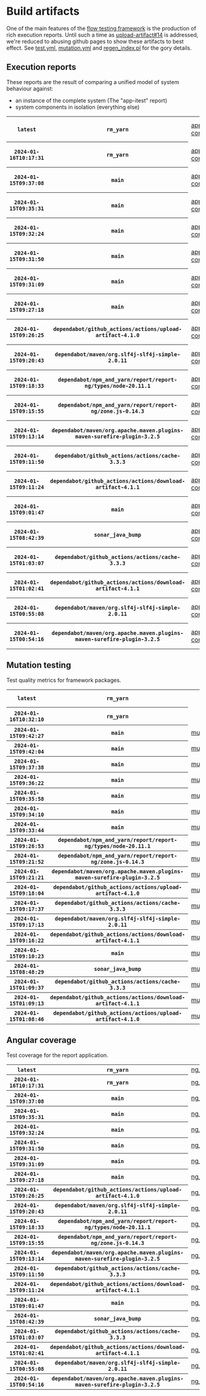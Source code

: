 # Build artifacts

One of the main features of the [flow testing framework](https://github.com/Mastercard/flow) is the production of rich execution reports.
Until such a time as [upload-artifact#14](https://github.com/actions/upload-artifact/issues/14) is addressed, we're reduced to abusing github pages to show these artifacts to best effect.
See [test.yml](https://github.com/Mastercard/flow/blob/main/.github/workflows/test.yml), [mutation.yml](https://github.com/Mastercard/flow/blob/main/.github/workflows/mutation.yml) and [regen_index.pl](https://github.com/Mastercard/flow/blob/pages/regen_index.pl) for the gory details.

## Execution reports

These reports are the result of comparing a unified model of system behaviour against:
 * an instance of the complete system (The "app-itest" report)
 * system components in isolation (everything else)

<!-- start:execution -->
<table>
	<tbody>
		<tr> <th><code>latest</code></th>
			 <th><code>rm_yarn</code></th>
			<td><a href="execution/latest/app-core/target/mctf/latest/index.html">app-core</a></td>
			<td><a href="execution/latest/app-histogram/target/mctf/latest/index.html">app-histogram</a></td>
			<td><a href="execution/latest/app-itest/target/mctf/latest/index.html">app-itest</a></td>
			<td><a href="execution/latest/app-queue/target/mctf/latest/index.html">app-queue</a></td>
			<td><a href="execution/latest/app-store/target/mctf/latest/index.html">app-store</a></td>
			<td><a href="execution/latest/app-ui/target/mctf/latest/index.html">app-ui</a></td>
			<td><a href="execution/latest/app-web-ui/target/mctf/latest/index.html">app-web-ui</a></td>
		</tr>
		<tr> <th><code>2024-01-16T10:17:31</code></th>
			 <th><code>rm_yarn</code></th>
			<td><a href="execution/1705400251/app-core/target/mctf/latest/index.html">app-core</a></td>
			<td><a href="execution/1705400251/app-histogram/target/mctf/latest/index.html">app-histogram</a></td>
			<td><a href="execution/1705400251/app-itest/target/mctf/latest/index.html">app-itest</a></td>
			<td><a href="execution/1705400251/app-queue/target/mctf/latest/index.html">app-queue</a></td>
			<td><a href="execution/1705400251/app-store/target/mctf/latest/index.html">app-store</a></td>
			<td><a href="execution/1705400251/app-ui/target/mctf/latest/index.html">app-ui</a></td>
			<td><a href="execution/1705400251/app-web-ui/target/mctf/latest/index.html">app-web-ui</a></td>
		</tr>
		<tr> <th><code>2024-01-15T09:37:08</code></th>
			 <th><code>main</code></th>
			<td><a href="execution/1705311428/app-core/target/mctf/latest/index.html">app-core</a></td>
			<td><a href="execution/1705311428/app-histogram/target/mctf/latest/index.html">app-histogram</a></td>
			<td><a href="execution/1705311428/app-itest/target/mctf/latest/index.html">app-itest</a></td>
			<td><a href="execution/1705311428/app-queue/target/mctf/latest/index.html">app-queue</a></td>
			<td><a href="execution/1705311428/app-store/target/mctf/latest/index.html">app-store</a></td>
			<td><a href="execution/1705311428/app-ui/target/mctf/latest/index.html">app-ui</a></td>
			<td><a href="execution/1705311428/app-web-ui/target/mctf/latest/index.html">app-web-ui</a></td>
		</tr>
		<tr> <th><code>2024-01-15T09:35:31</code></th>
			 <th><code>main</code></th>
			<td><a href="execution/1705311331/app-core/target/mctf/latest/index.html">app-core</a></td>
			<td><a href="execution/1705311331/app-histogram/target/mctf/latest/index.html">app-histogram</a></td>
			<td><a href="execution/1705311331/app-itest/target/mctf/latest/index.html">app-itest</a></td>
			<td><a href="execution/1705311331/app-queue/target/mctf/latest/index.html">app-queue</a></td>
			<td><a href="execution/1705311331/app-store/target/mctf/latest/index.html">app-store</a></td>
			<td><a href="execution/1705311331/app-ui/target/mctf/latest/index.html">app-ui</a></td>
			<td><a href="execution/1705311331/app-web-ui/target/mctf/latest/index.html">app-web-ui</a></td>
		</tr>
		<tr> <th><code>2024-01-15T09:32:24</code></th>
			 <th><code>main</code></th>
			<td><a href="execution/1705311144/app-core/target/mctf/latest/index.html">app-core</a></td>
			<td><a href="execution/1705311144/app-histogram/target/mctf/latest/index.html">app-histogram</a></td>
			<td><a href="execution/1705311144/app-itest/target/mctf/latest/index.html">app-itest</a></td>
			<td><a href="execution/1705311144/app-queue/target/mctf/latest/index.html">app-queue</a></td>
			<td><a href="execution/1705311144/app-store/target/mctf/latest/index.html">app-store</a></td>
			<td><a href="execution/1705311144/app-ui/target/mctf/latest/index.html">app-ui</a></td>
			<td><a href="execution/1705311144/app-web-ui/target/mctf/latest/index.html">app-web-ui</a></td>
		</tr>
		<tr> <th><code>2024-01-15T09:31:50</code></th>
			 <th><code>main</code></th>
			<td><a href="execution/1705311110/app-core/target/mctf/latest/index.html">app-core</a></td>
			<td><a href="execution/1705311110/app-histogram/target/mctf/latest/index.html">app-histogram</a></td>
			<td><a href="execution/1705311110/app-itest/target/mctf/latest/index.html">app-itest</a></td>
			<td><a href="execution/1705311110/app-queue/target/mctf/latest/index.html">app-queue</a></td>
			<td><a href="execution/1705311110/app-store/target/mctf/latest/index.html">app-store</a></td>
			<td><a href="execution/1705311110/app-ui/target/mctf/latest/index.html">app-ui</a></td>
			<td><a href="execution/1705311110/app-web-ui/target/mctf/latest/index.html">app-web-ui</a></td>
		</tr>
		<tr> <th><code>2024-01-15T09:31:09</code></th>
			 <th><code>main</code></th>
			<td><a href="execution/1705311069/app-core/target/mctf/latest/index.html">app-core</a></td>
			<td><a href="execution/1705311069/app-histogram/target/mctf/latest/index.html">app-histogram</a></td>
			<td><a href="execution/1705311069/app-itest/target/mctf/latest/index.html">app-itest</a></td>
			<td><a href="execution/1705311069/app-queue/target/mctf/latest/index.html">app-queue</a></td>
			<td><a href="execution/1705311069/app-store/target/mctf/latest/index.html">app-store</a></td>
			<td><a href="execution/1705311069/app-ui/target/mctf/latest/index.html">app-ui</a></td>
			<td><a href="execution/1705311069/app-web-ui/target/mctf/latest/index.html">app-web-ui</a></td>
		</tr>
		<tr> <th><code>2024-01-15T09:27:18</code></th>
			 <th><code>main</code></th>
			<td><a href="execution/1705310838/app-core/target/mctf/latest/index.html">app-core</a></td>
			<td><a href="execution/1705310838/app-histogram/target/mctf/latest/index.html">app-histogram</a></td>
			<td><a href="execution/1705310838/app-itest/target/mctf/latest/index.html">app-itest</a></td>
			<td><a href="execution/1705310838/app-queue/target/mctf/latest/index.html">app-queue</a></td>
			<td><a href="execution/1705310838/app-store/target/mctf/latest/index.html">app-store</a></td>
			<td><a href="execution/1705310838/app-ui/target/mctf/latest/index.html">app-ui</a></td>
			<td><a href="execution/1705310838/app-web-ui/target/mctf/latest/index.html">app-web-ui</a></td>
		</tr>
		<tr> <th><code>2024-01-15T09:26:25</code></th>
			 <th><code>dependabot/github_actions/actions/upload-artifact-4.1.0</code></th>
			<td><a href="execution/1705310785/app-core/target/mctf/latest/index.html">app-core</a></td>
			<td><a href="execution/1705310785/app-histogram/target/mctf/latest/index.html">app-histogram</a></td>
			<td><a href="execution/1705310785/app-itest/target/mctf/latest/index.html">app-itest</a></td>
			<td><a href="execution/1705310785/app-queue/target/mctf/latest/index.html">app-queue</a></td>
			<td><a href="execution/1705310785/app-store/target/mctf/latest/index.html">app-store</a></td>
			<td><a href="execution/1705310785/app-ui/target/mctf/latest/index.html">app-ui</a></td>
			<td><a href="execution/1705310785/app-web-ui/target/mctf/latest/index.html">app-web-ui</a></td>
		</tr>
		<tr> <th><code>2024-01-15T09:20:43</code></th>
			 <th><code>dependabot/maven/org.slf4j-slf4j-simple-2.0.11</code></th>
			<td><a href="execution/1705310443/app-core/target/mctf/latest/index.html">app-core</a></td>
			<td><a href="execution/1705310443/app-histogram/target/mctf/latest/index.html">app-histogram</a></td>
			<td><a href="execution/1705310443/app-itest/target/mctf/latest/index.html">app-itest</a></td>
			<td><a href="execution/1705310443/app-queue/target/mctf/latest/index.html">app-queue</a></td>
			<td><a href="execution/1705310443/app-store/target/mctf/latest/index.html">app-store</a></td>
			<td><a href="execution/1705310443/app-ui/target/mctf/latest/index.html">app-ui</a></td>
			<td><a href="execution/1705310443/app-web-ui/target/mctf/latest/index.html">app-web-ui</a></td>
		</tr>
		<tr> <th><code>2024-01-15T09:18:33</code></th>
			 <th><code>dependabot/npm_and_yarn/report/report-ng/types/node-20.11.1</code></th>
			<td><a href="execution/1705310313/app-core/target/mctf/latest/index.html">app-core</a></td>
			<td><a href="execution/1705310313/app-histogram/target/mctf/latest/index.html">app-histogram</a></td>
			<td><a href="execution/1705310313/app-itest/target/mctf/latest/index.html">app-itest</a></td>
			<td><a href="execution/1705310313/app-queue/target/mctf/latest/index.html">app-queue</a></td>
			<td><a href="execution/1705310313/app-store/target/mctf/latest/index.html">app-store</a></td>
			<td><a href="execution/1705310313/app-ui/target/mctf/latest/index.html">app-ui</a></td>
			<td><a href="execution/1705310313/app-web-ui/target/mctf/latest/index.html">app-web-ui</a></td>
		</tr>
		<tr> <th><code>2024-01-15T09:15:55</code></th>
			 <th><code>dependabot/npm_and_yarn/report/report-ng/zone.js-0.14.3</code></th>
			<td><a href="execution/1705310155/app-core/target/mctf/latest/index.html">app-core</a></td>
			<td><a href="execution/1705310155/app-histogram/target/mctf/latest/index.html">app-histogram</a></td>
			<td><a href="execution/1705310155/app-itest/target/mctf/latest/index.html">app-itest</a></td>
			<td><a href="execution/1705310155/app-queue/target/mctf/latest/index.html">app-queue</a></td>
			<td><a href="execution/1705310155/app-store/target/mctf/latest/index.html">app-store</a></td>
			<td><a href="execution/1705310155/app-ui/target/mctf/latest/index.html">app-ui</a></td>
			<td><a href="execution/1705310155/app-web-ui/target/mctf/latest/index.html">app-web-ui</a></td>
		</tr>
		<tr> <th><code>2024-01-15T09:13:14</code></th>
			 <th><code>dependabot/maven/org.apache.maven.plugins-maven-surefire-plugin-3.2.5</code></th>
			<td><a href="execution/1705309994/app-core/target/mctf/latest/index.html">app-core</a></td>
			<td><a href="execution/1705309994/app-histogram/target/mctf/latest/index.html">app-histogram</a></td>
			<td><a href="execution/1705309994/app-itest/target/mctf/latest/index.html">app-itest</a></td>
			<td><a href="execution/1705309994/app-queue/target/mctf/latest/index.html">app-queue</a></td>
			<td><a href="execution/1705309994/app-store/target/mctf/latest/index.html">app-store</a></td>
			<td><a href="execution/1705309994/app-ui/target/mctf/latest/index.html">app-ui</a></td>
			<td><a href="execution/1705309994/app-web-ui/target/mctf/latest/index.html">app-web-ui</a></td>
		</tr>
		<tr> <th><code>2024-01-15T09:11:50</code></th>
			 <th><code>dependabot/github_actions/actions/cache-3.3.3</code></th>
			<td><a href="execution/1705309910/app-core/target/mctf/latest/index.html">app-core</a></td>
			<td><a href="execution/1705309910/app-histogram/target/mctf/latest/index.html">app-histogram</a></td>
			<td><a href="execution/1705309910/app-itest/target/mctf/latest/index.html">app-itest</a></td>
			<td><a href="execution/1705309910/app-queue/target/mctf/latest/index.html">app-queue</a></td>
			<td><a href="execution/1705309910/app-store/target/mctf/latest/index.html">app-store</a></td>
			<td><a href="execution/1705309910/app-ui/target/mctf/latest/index.html">app-ui</a></td>
			<td><a href="execution/1705309910/app-web-ui/target/mctf/latest/index.html">app-web-ui</a></td>
		</tr>
		<tr> <th><code>2024-01-15T09:11:24</code></th>
			 <th><code>dependabot/github_actions/actions/download-artifact-4.1.1</code></th>
			<td><a href="execution/1705309884/app-core/target/mctf/latest/index.html">app-core</a></td>
			<td><a href="execution/1705309884/app-histogram/target/mctf/latest/index.html">app-histogram</a></td>
			<td><a href="execution/1705309884/app-itest/target/mctf/latest/index.html">app-itest</a></td>
			<td><a href="execution/1705309884/app-queue/target/mctf/latest/index.html">app-queue</a></td>
			<td><a href="execution/1705309884/app-store/target/mctf/latest/index.html">app-store</a></td>
			<td><a href="execution/1705309884/app-ui/target/mctf/latest/index.html">app-ui</a></td>
			<td><a href="execution/1705309884/app-web-ui/target/mctf/latest/index.html">app-web-ui</a></td>
		</tr>
		<tr> <th><code>2024-01-15T09:01:47</code></th>
			 <th><code>main</code></th>
			<td><a href="execution/1705309307/app-core/target/mctf/latest/index.html">app-core</a></td>
			<td><a href="execution/1705309307/app-histogram/target/mctf/latest/index.html">app-histogram</a></td>
			<td><a href="execution/1705309307/app-itest/target/mctf/latest/index.html">app-itest</a></td>
			<td><a href="execution/1705309307/app-queue/target/mctf/latest/index.html">app-queue</a></td>
			<td><a href="execution/1705309307/app-store/target/mctf/latest/index.html">app-store</a></td>
			<td><a href="execution/1705309307/app-ui/target/mctf/latest/index.html">app-ui</a></td>
			<td><a href="execution/1705309307/app-web-ui/target/mctf/latest/index.html">app-web-ui</a></td>
		</tr>
		<tr> <th><code>2024-01-15T08:42:39</code></th>
			 <th><code>sonar_java_bump</code></th>
			<td><a href="execution/1705308159/app-core/target/mctf/latest/index.html">app-core</a></td>
			<td><a href="execution/1705308159/app-histogram/target/mctf/latest/index.html">app-histogram</a></td>
			<td><a href="execution/1705308159/app-itest/target/mctf/latest/index.html">app-itest</a></td>
			<td><a href="execution/1705308159/app-queue/target/mctf/latest/index.html">app-queue</a></td>
			<td><a href="execution/1705308159/app-store/target/mctf/latest/index.html">app-store</a></td>
			<td><a href="execution/1705308159/app-ui/target/mctf/latest/index.html">app-ui</a></td>
			<td><a href="execution/1705308159/app-web-ui/target/mctf/latest/index.html">app-web-ui</a></td>
		</tr>
		<tr> <th><code>2024-01-15T01:03:07</code></th>
			 <th><code>dependabot/github_actions/actions/cache-3.3.3</code></th>
			<td><a href="execution/1705280587/app-core/target/mctf/latest/index.html">app-core</a></td>
			<td><a href="execution/1705280587/app-histogram/target/mctf/latest/index.html">app-histogram</a></td>
			<td><a href="execution/1705280587/app-itest/target/mctf/latest/index.html">app-itest</a></td>
			<td><a href="execution/1705280587/app-queue/target/mctf/latest/index.html">app-queue</a></td>
			<td><a href="execution/1705280587/app-store/target/mctf/latest/index.html">app-store</a></td>
			<td><a href="execution/1705280587/app-ui/target/mctf/latest/index.html">app-ui</a></td>
			<td><a href="execution/1705280587/app-web-ui/target/mctf/latest/index.html">app-web-ui</a></td>
		</tr>
		<tr> <th><code>2024-01-15T01:02:41</code></th>
			 <th><code>dependabot/github_actions/actions/download-artifact-4.1.1</code></th>
			<td><a href="execution/1705280561/app-core/target/mctf/latest/index.html">app-core</a></td>
			<td><a href="execution/1705280561/app-histogram/target/mctf/latest/index.html">app-histogram</a></td>
			<td><a href="execution/1705280561/app-itest/target/mctf/latest/index.html">app-itest</a></td>
			<td><a href="execution/1705280561/app-queue/target/mctf/latest/index.html">app-queue</a></td>
			<td><a href="execution/1705280561/app-store/target/mctf/latest/index.html">app-store</a></td>
			<td><a href="execution/1705280561/app-ui/target/mctf/latest/index.html">app-ui</a></td>
			<td><a href="execution/1705280561/app-web-ui/target/mctf/latest/index.html">app-web-ui</a></td>
		</tr>
		<tr> <th><code>2024-01-15T00:55:08</code></th>
			 <th><code>dependabot/maven/org.slf4j-slf4j-simple-2.0.11</code></th>
			<td><a href="execution/1705280108/app-core/target/mctf/latest/index.html">app-core</a></td>
			<td><a href="execution/1705280108/app-histogram/target/mctf/latest/index.html">app-histogram</a></td>
			<td><a href="execution/1705280108/app-itest/target/mctf/latest/index.html">app-itest</a></td>
			<td><a href="execution/1705280108/app-queue/target/mctf/latest/index.html">app-queue</a></td>
			<td><a href="execution/1705280108/app-store/target/mctf/latest/index.html">app-store</a></td>
			<td><a href="execution/1705280108/app-ui/target/mctf/latest/index.html">app-ui</a></td>
			<td><a href="execution/1705280108/app-web-ui/target/mctf/latest/index.html">app-web-ui</a></td>
		</tr>
		<tr> <th><code>2024-01-15T00:54:16</code></th>
			 <th><code>dependabot/maven/org.apache.maven.plugins-maven-surefire-plugin-3.2.5</code></th>
			<td><a href="execution/1705280056/app-core/target/mctf/latest/index.html">app-core</a></td>
			<td><a href="execution/1705280056/app-histogram/target/mctf/latest/index.html">app-histogram</a></td>
			<td><a href="execution/1705280056/app-itest/target/mctf/latest/index.html">app-itest</a></td>
			<td><a href="execution/1705280056/app-queue/target/mctf/latest/index.html">app-queue</a></td>
			<td><a href="execution/1705280056/app-store/target/mctf/latest/index.html">app-store</a></td>
			<td><a href="execution/1705280056/app-ui/target/mctf/latest/index.html">app-ui</a></td>
			<td><a href="execution/1705280056/app-web-ui/target/mctf/latest/index.html">app-web-ui</a></td>
		</tr>
	</tbody>
</table>
<!-- end:execution -->

## Mutation testing

Test quality metrics for framework packages.

<!-- start:mutation -->
<table>
	<tbody>
		<tr> <th><code>latest</code></th>
			 <th><code>rm_yarn</code></th>
			<td></td>
			<td><a href="mutation/latest/mutation_report/index.html">mutation_report</a></td>
			<td><a href="mutation/latest/project_mutation_reports/api/target/pit-reports/index.html">project_mutation_reports/api/target/pit-reports</a></td>
			<td><a href="mutation/latest/project_mutation_reports/builder/target/pit-reports/index.html">project_mutation_reports/builder/target/pit-reports</a></td>
			<td><a href="mutation/latest/project_mutation_reports/message/message-core/target/pit-reports/index.html">project_mutation_reports/message/message-core/target/pit-reports</a></td>
			<td><a href="mutation/latest/project_mutation_reports/message/message-http/target/pit-reports/index.html">project_mutation_reports/message/message-http/target/pit-reports</a></td>
			<td><a href="mutation/latest/project_mutation_reports/message/message-json/target/pit-reports/index.html">project_mutation_reports/message/message-json/target/pit-reports</a></td>
			<td><a href="mutation/latest/project_mutation_reports/message/message-sql/target/pit-reports/index.html">project_mutation_reports/message/message-sql/target/pit-reports</a></td>
			<td><a href="mutation/latest/project_mutation_reports/message/message-text/target/pit-reports/index.html">project_mutation_reports/message/message-text/target/pit-reports</a></td>
			<td><a href="mutation/latest/project_mutation_reports/message/message-web/target/pit-reports/index.html">project_mutation_reports/message/message-web/target/pit-reports</a></td>
			<td><a href="mutation/latest/project_mutation_reports/message/message-xml/target/pit-reports/index.html">project_mutation_reports/message/message-xml/target/pit-reports</a></td>
			<td><a href="mutation/latest/project_mutation_reports/model/target/pit-reports/index.html">project_mutation_reports/model/target/pit-reports</a></td>
			<td><a href="mutation/latest/project_mutation_reports/report/report-core/target/pit-reports/index.html">project_mutation_reports/report/report-core/target/pit-reports</a></td>
			<td><a href="mutation/latest/project_mutation_reports/validation/validation-core/target/pit-reports/index.html">project_mutation_reports/validation/validation-core/target/pit-reports</a></td>
			<td><a href="mutation/latest/project_mutation_reports/validation/validation-junit5/target/pit-reports/index.html">project_mutation_reports/validation/validation-junit5/target/pit-reports</a></td>
		</tr>
		<tr> <th><code>2024-01-16T10:32:10</code></th>
			 <th><code>rm_yarn</code></th>
			<td></td>
			<td><a href="mutation/1705401130/mutation_report/index.html">mutation_report</a></td>
			<td><a href="mutation/1705401130/project_mutation_reports/api/target/pit-reports/index.html">project_mutation_reports/api/target/pit-reports</a></td>
			<td><a href="mutation/1705401130/project_mutation_reports/builder/target/pit-reports/index.html">project_mutation_reports/builder/target/pit-reports</a></td>
			<td><a href="mutation/1705401130/project_mutation_reports/message/message-core/target/pit-reports/index.html">project_mutation_reports/message/message-core/target/pit-reports</a></td>
			<td><a href="mutation/1705401130/project_mutation_reports/message/message-http/target/pit-reports/index.html">project_mutation_reports/message/message-http/target/pit-reports</a></td>
			<td><a href="mutation/1705401130/project_mutation_reports/message/message-json/target/pit-reports/index.html">project_mutation_reports/message/message-json/target/pit-reports</a></td>
			<td><a href="mutation/1705401130/project_mutation_reports/message/message-sql/target/pit-reports/index.html">project_mutation_reports/message/message-sql/target/pit-reports</a></td>
			<td><a href="mutation/1705401130/project_mutation_reports/message/message-text/target/pit-reports/index.html">project_mutation_reports/message/message-text/target/pit-reports</a></td>
			<td><a href="mutation/1705401130/project_mutation_reports/message/message-web/target/pit-reports/index.html">project_mutation_reports/message/message-web/target/pit-reports</a></td>
			<td><a href="mutation/1705401130/project_mutation_reports/message/message-xml/target/pit-reports/index.html">project_mutation_reports/message/message-xml/target/pit-reports</a></td>
			<td><a href="mutation/1705401130/project_mutation_reports/model/target/pit-reports/index.html">project_mutation_reports/model/target/pit-reports</a></td>
			<td><a href="mutation/1705401130/project_mutation_reports/report/report-core/target/pit-reports/index.html">project_mutation_reports/report/report-core/target/pit-reports</a></td>
			<td><a href="mutation/1705401130/project_mutation_reports/validation/validation-core/target/pit-reports/index.html">project_mutation_reports/validation/validation-core/target/pit-reports</a></td>
			<td><a href="mutation/1705401130/project_mutation_reports/validation/validation-junit5/target/pit-reports/index.html">project_mutation_reports/validation/validation-junit5/target/pit-reports</a></td>
		</tr>
		<tr> <th><code>2024-01-15T09:42:27</code></th>
			 <th><code>main</code></th>
			<td><a href="mutation/1705311747/mutation_report/index.html">mutation</a></td>
			<td></td>
			<td></td>
			<td></td>
			<td></td>
			<td></td>
			<td></td>
			<td></td>
			<td></td>
			<td></td>
			<td></td>
			<td></td>
			<td></td>
			<td></td>
			<td></td>
		</tr>
		<tr> <th><code>2024-01-15T09:42:04</code></th>
			 <th><code>main</code></th>
			<td><a href="mutation/1705311724/mutation_report/index.html">mutation</a></td>
			<td></td>
			<td></td>
			<td></td>
			<td></td>
			<td></td>
			<td></td>
			<td></td>
			<td></td>
			<td></td>
			<td></td>
			<td></td>
			<td></td>
			<td></td>
			<td></td>
		</tr>
		<tr> <th><code>2024-01-15T09:37:38</code></th>
			 <th><code>main</code></th>
			<td><a href="mutation/1705311458/mutation_report/index.html">mutation</a></td>
			<td></td>
			<td></td>
			<td></td>
			<td></td>
			<td></td>
			<td></td>
			<td></td>
			<td></td>
			<td></td>
			<td></td>
			<td></td>
			<td></td>
			<td></td>
			<td></td>
		</tr>
		<tr> <th><code>2024-01-15T09:36:22</code></th>
			 <th><code>main</code></th>
			<td><a href="mutation/1705311382/mutation_report/index.html">mutation</a></td>
			<td></td>
			<td></td>
			<td></td>
			<td></td>
			<td></td>
			<td></td>
			<td></td>
			<td></td>
			<td></td>
			<td></td>
			<td></td>
			<td></td>
			<td></td>
			<td></td>
		</tr>
		<tr> <th><code>2024-01-15T09:35:58</code></th>
			 <th><code>main</code></th>
			<td><a href="mutation/1705311358/mutation_report/index.html">mutation</a></td>
			<td></td>
			<td></td>
			<td></td>
			<td></td>
			<td></td>
			<td></td>
			<td></td>
			<td></td>
			<td></td>
			<td></td>
			<td></td>
			<td></td>
			<td></td>
			<td></td>
		</tr>
		<tr> <th><code>2024-01-15T09:34:10</code></th>
			 <th><code>main</code></th>
			<td><a href="mutation/1705311250/mutation_report/index.html">mutation</a></td>
			<td></td>
			<td></td>
			<td></td>
			<td></td>
			<td></td>
			<td></td>
			<td></td>
			<td></td>
			<td></td>
			<td></td>
			<td></td>
			<td></td>
			<td></td>
			<td></td>
		</tr>
		<tr> <th><code>2024-01-15T09:33:44</code></th>
			 <th><code>main</code></th>
			<td><a href="mutation/1705311224/mutation_report/index.html">mutation</a></td>
			<td></td>
			<td></td>
			<td></td>
			<td></td>
			<td></td>
			<td></td>
			<td></td>
			<td></td>
			<td></td>
			<td></td>
			<td></td>
			<td></td>
			<td></td>
			<td></td>
		</tr>
		<tr> <th><code>2024-01-15T09:26:53</code></th>
			 <th><code>dependabot/npm_and_yarn/report/report-ng/types/node-20.11.1</code></th>
			<td><a href="mutation/1705310813/mutation_report/index.html">mutation</a></td>
			<td></td>
			<td></td>
			<td></td>
			<td></td>
			<td></td>
			<td></td>
			<td></td>
			<td></td>
			<td></td>
			<td></td>
			<td></td>
			<td></td>
			<td></td>
			<td></td>
		</tr>
		<tr> <th><code>2024-01-15T09:21:52</code></th>
			 <th><code>dependabot/npm_and_yarn/report/report-ng/zone.js-0.14.3</code></th>
			<td><a href="mutation/1705310512/mutation_report/index.html">mutation</a></td>
			<td></td>
			<td></td>
			<td></td>
			<td></td>
			<td></td>
			<td></td>
			<td></td>
			<td></td>
			<td></td>
			<td></td>
			<td></td>
			<td></td>
			<td></td>
			<td></td>
		</tr>
		<tr> <th><code>2024-01-15T09:21:21</code></th>
			 <th><code>dependabot/maven/org.apache.maven.plugins-maven-surefire-plugin-3.2.5</code></th>
			<td><a href="mutation/1705310481/mutation_report/index.html">mutation</a></td>
			<td></td>
			<td></td>
			<td></td>
			<td></td>
			<td></td>
			<td></td>
			<td></td>
			<td></td>
			<td></td>
			<td></td>
			<td></td>
			<td></td>
			<td></td>
			<td></td>
		</tr>
		<tr> <th><code>2024-01-15T09:18:04</code></th>
			 <th><code>dependabot/github_actions/actions/upload-artifact-4.1.0</code></th>
			<td><a href="mutation/1705310284/mutation_report/index.html">mutation</a></td>
			<td></td>
			<td></td>
			<td></td>
			<td></td>
			<td></td>
			<td></td>
			<td></td>
			<td></td>
			<td></td>
			<td></td>
			<td></td>
			<td></td>
			<td></td>
			<td></td>
		</tr>
		<tr> <th><code>2024-01-15T09:17:37</code></th>
			 <th><code>dependabot/github_actions/actions/cache-3.3.3</code></th>
			<td><a href="mutation/1705310257/mutation_report/index.html">mutation</a></td>
			<td></td>
			<td></td>
			<td></td>
			<td></td>
			<td></td>
			<td></td>
			<td></td>
			<td></td>
			<td></td>
			<td></td>
			<td></td>
			<td></td>
			<td></td>
			<td></td>
		</tr>
		<tr> <th><code>2024-01-15T09:17:13</code></th>
			 <th><code>dependabot/maven/org.slf4j-slf4j-simple-2.0.11</code></th>
			<td><a href="mutation/1705310233/mutation_report/index.html">mutation</a></td>
			<td></td>
			<td></td>
			<td></td>
			<td></td>
			<td></td>
			<td></td>
			<td></td>
			<td></td>
			<td></td>
			<td></td>
			<td></td>
			<td></td>
			<td></td>
			<td></td>
		</tr>
		<tr> <th><code>2024-01-15T09:16:22</code></th>
			 <th><code>dependabot/github_actions/actions/download-artifact-4.1.1</code></th>
			<td><a href="mutation/1705310182/mutation_report/index.html">mutation</a></td>
			<td></td>
			<td></td>
			<td></td>
			<td></td>
			<td></td>
			<td></td>
			<td></td>
			<td></td>
			<td></td>
			<td></td>
			<td></td>
			<td></td>
			<td></td>
			<td></td>
		</tr>
		<tr> <th><code>2024-01-15T09:10:23</code></th>
			 <th><code>main</code></th>
			<td><a href="mutation/1705309823/mutation_report/index.html">mutation</a></td>
			<td></td>
			<td></td>
			<td></td>
			<td></td>
			<td></td>
			<td></td>
			<td></td>
			<td></td>
			<td></td>
			<td></td>
			<td></td>
			<td></td>
			<td></td>
			<td></td>
		</tr>
		<tr> <th><code>2024-01-15T08:48:29</code></th>
			 <th><code>sonar_java_bump</code></th>
			<td><a href="mutation/1705308509/mutation_report/index.html">mutation</a></td>
			<td></td>
			<td></td>
			<td></td>
			<td></td>
			<td></td>
			<td></td>
			<td></td>
			<td></td>
			<td></td>
			<td></td>
			<td></td>
			<td></td>
			<td></td>
			<td></td>
		</tr>
		<tr> <th><code>2024-01-15T01:09:37</code></th>
			 <th><code>dependabot/github_actions/actions/cache-3.3.3</code></th>
			<td><a href="mutation/1705280977/mutation_report/index.html">mutation</a></td>
			<td></td>
			<td></td>
			<td></td>
			<td></td>
			<td></td>
			<td></td>
			<td></td>
			<td></td>
			<td></td>
			<td></td>
			<td></td>
			<td></td>
			<td></td>
			<td></td>
		</tr>
		<tr> <th><code>2024-01-15T01:09:13</code></th>
			 <th><code>dependabot/github_actions/actions/download-artifact-4.1.1</code></th>
			<td><a href="mutation/1705280953/mutation_report/index.html">mutation</a></td>
			<td></td>
			<td></td>
			<td></td>
			<td></td>
			<td></td>
			<td></td>
			<td></td>
			<td></td>
			<td></td>
			<td></td>
			<td></td>
			<td></td>
			<td></td>
			<td></td>
		</tr>
		<tr> <th><code>2024-01-15T01:08:46</code></th>
			 <th><code>dependabot/github_actions/actions/upload-artifact-4.1.0</code></th>
			<td><a href="mutation/1705280926/mutation_report/index.html">mutation</a></td>
			<td></td>
			<td></td>
			<td></td>
			<td></td>
			<td></td>
			<td></td>
			<td></td>
			<td></td>
			<td></td>
			<td></td>
			<td></td>
			<td></td>
			<td></td>
			<td></td>
		</tr>
	</tbody>
</table>
<!-- end:mutation -->

## Angular coverage

Test coverage for the report application.

<!-- start:ng_coverage -->
<table>
	<tbody>
		<tr> <th><code>latest</code></th>
			 <th><code>rm_yarn</code></th>
			<td><a href="ng_coverage/latest/report/index.html">ng_coverage</a></td>
		</tr>
		<tr> <th><code>2024-01-16T10:17:31</code></th>
			 <th><code>rm_yarn</code></th>
			<td><a href="ng_coverage/1705400251/report/index.html">ng_coverage</a></td>
		</tr>
		<tr> <th><code>2024-01-15T09:37:08</code></th>
			 <th><code>main</code></th>
			<td><a href="ng_coverage/1705311428/report/index.html">ng_coverage</a></td>
		</tr>
		<tr> <th><code>2024-01-15T09:35:31</code></th>
			 <th><code>main</code></th>
			<td><a href="ng_coverage/1705311331/report/index.html">ng_coverage</a></td>
		</tr>
		<tr> <th><code>2024-01-15T09:32:24</code></th>
			 <th><code>main</code></th>
			<td><a href="ng_coverage/1705311144/report/index.html">ng_coverage</a></td>
		</tr>
		<tr> <th><code>2024-01-15T09:31:50</code></th>
			 <th><code>main</code></th>
			<td><a href="ng_coverage/1705311110/report/index.html">ng_coverage</a></td>
		</tr>
		<tr> <th><code>2024-01-15T09:31:09</code></th>
			 <th><code>main</code></th>
			<td><a href="ng_coverage/1705311069/report/index.html">ng_coverage</a></td>
		</tr>
		<tr> <th><code>2024-01-15T09:27:18</code></th>
			 <th><code>main</code></th>
			<td><a href="ng_coverage/1705310838/report/index.html">ng_coverage</a></td>
		</tr>
		<tr> <th><code>2024-01-15T09:26:25</code></th>
			 <th><code>dependabot/github_actions/actions/upload-artifact-4.1.0</code></th>
			<td><a href="ng_coverage/1705310785/report/index.html">ng_coverage</a></td>
		</tr>
		<tr> <th><code>2024-01-15T09:20:43</code></th>
			 <th><code>dependabot/maven/org.slf4j-slf4j-simple-2.0.11</code></th>
			<td><a href="ng_coverage/1705310443/report/index.html">ng_coverage</a></td>
		</tr>
		<tr> <th><code>2024-01-15T09:18:33</code></th>
			 <th><code>dependabot/npm_and_yarn/report/report-ng/types/node-20.11.1</code></th>
			<td><a href="ng_coverage/1705310313/report/index.html">ng_coverage</a></td>
		</tr>
		<tr> <th><code>2024-01-15T09:15:55</code></th>
			 <th><code>dependabot/npm_and_yarn/report/report-ng/zone.js-0.14.3</code></th>
			<td><a href="ng_coverage/1705310155/report/index.html">ng_coverage</a></td>
		</tr>
		<tr> <th><code>2024-01-15T09:13:14</code></th>
			 <th><code>dependabot/maven/org.apache.maven.plugins-maven-surefire-plugin-3.2.5</code></th>
			<td><a href="ng_coverage/1705309994/report/index.html">ng_coverage</a></td>
		</tr>
		<tr> <th><code>2024-01-15T09:11:50</code></th>
			 <th><code>dependabot/github_actions/actions/cache-3.3.3</code></th>
			<td><a href="ng_coverage/1705309910/report/index.html">ng_coverage</a></td>
		</tr>
		<tr> <th><code>2024-01-15T09:11:24</code></th>
			 <th><code>dependabot/github_actions/actions/download-artifact-4.1.1</code></th>
			<td><a href="ng_coverage/1705309884/report/index.html">ng_coverage</a></td>
		</tr>
		<tr> <th><code>2024-01-15T09:01:47</code></th>
			 <th><code>main</code></th>
			<td><a href="ng_coverage/1705309307/report/index.html">ng_coverage</a></td>
		</tr>
		<tr> <th><code>2024-01-15T08:42:39</code></th>
			 <th><code>sonar_java_bump</code></th>
			<td><a href="ng_coverage/1705308159/report/index.html">ng_coverage</a></td>
		</tr>
		<tr> <th><code>2024-01-15T01:03:07</code></th>
			 <th><code>dependabot/github_actions/actions/cache-3.3.3</code></th>
			<td><a href="ng_coverage/1705280587/report/index.html">ng_coverage</a></td>
		</tr>
		<tr> <th><code>2024-01-15T01:02:41</code></th>
			 <th><code>dependabot/github_actions/actions/download-artifact-4.1.1</code></th>
			<td><a href="ng_coverage/1705280561/report/index.html">ng_coverage</a></td>
		</tr>
		<tr> <th><code>2024-01-15T00:55:08</code></th>
			 <th><code>dependabot/maven/org.slf4j-slf4j-simple-2.0.11</code></th>
			<td><a href="ng_coverage/1705280108/report/index.html">ng_coverage</a></td>
		</tr>
		<tr> <th><code>2024-01-15T00:54:16</code></th>
			 <th><code>dependabot/maven/org.apache.maven.plugins-maven-surefire-plugin-3.2.5</code></th>
			<td><a href="ng_coverage/1705280056/report/index.html">ng_coverage</a></td>
		</tr>
	</tbody>
</table>
<!-- end:ng_coverage -->